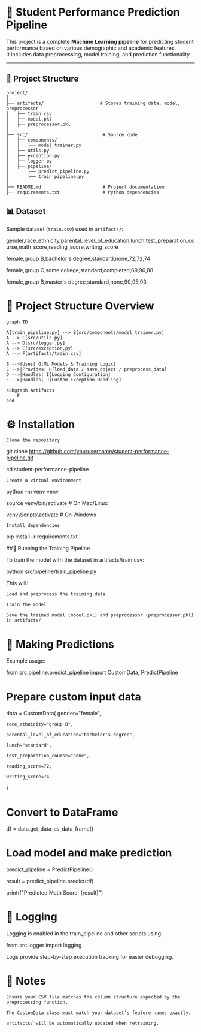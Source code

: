 # 🎯 Student Performance Prediction Pipeline

This project is a complete **Machine Learning pipeline** for predicting student performance based on various demographic and academic features.  
It includes data preprocessing, model training, and prediction functionality.

---

## 📂 Project Structure

```plaintext
project/
│
├── artifacts/                     # Stores training data, model, preprocessor
│   ├── train.csv
│   ├── model.pkl
│   ├── preprocessor.pkl
│
├── src/                            # Source code
│   ├── components/
│   │   ├── model_trainer.py
│   ├── utils.py
│   ├── exception.py
│   ├── logger.py
│   ├── pipeline/
│       ├── predict_pipeline.py
│       ├── train_pipeline.py
│
├── README.md                       # Project documentation
├── requirements.txt                # Python dependencies
```

## 📊 Dataset

Sample dataset (`train.csv`) used in `artifacts/`:

gender,race_ethnicity,parental_level_of_education,lunch,test_preparation_course,math_score,reading_score,writing_score

female,group B,bachelor's degree,standard,none,72,72,74

female,group C,some college,standard,completed,69,90,88

female,group B,master's degree,standard,none,90,95,93


# 📂 Project Structure Overview

```mermaid
graph TD

A[train_pipeline.py] --> B[src/components/model_trainer.py]
A --> C[src/utils.py]
A --> D[src/logger.py]
A --> E[src/exception.py]
A --> F[artifacts/train.csv]

B -->|Uses| G[ML Models & Training Logic]
C -->|Provides| H[load_data / save_object / preprocess_data]
D -->|Handles| I[Logging Configuration]
E -->|Handles| J[Custom Exception Handling]

subgraph Artifacts
    F
end
```

# ⚙️ Installation

    Clone the repository

git clone https://github.com/yourusername/student-performance-pipeline.git

cd student-performance-pipeline

    Create a virtual environment

python -m venv venv

source venv/bin/activate  # On Mac/Linux

venv\Scripts\activate     # On Windows

    Install dependencies

pip install -r requirements.txt

##🚀 Running the Training Pipeline

To train the model with the dataset in artifacts/train.csv:

python src/pipeline/train_pipeline.py

This will:

    Load and preprocess the training data

    Train the model

    Save the trained model (model.pkl) and preprocessor (preprocessor.pkl) in artifacts/

# 🔮 Making Predictions

Example usage:

from src.pipeline.predict_pipeline import CustomData, PredictPipeline

# Prepare custom input data

data = CustomData(
    gender="female",
    
    race_ethnicity="group B",
    
    parental_level_of_education="bachelor's degree",
    
    lunch="standard",
    
    test_preparation_course="none",
    
    reading_score=72,
    
    writing_score=74
    
)

# Convert to DataFrame
df = data.get_data_as_data_frame()

# Load model and make prediction

predict_pipeline = PredictPipeline()

result = predict_pipeline.predict(df)

print(f"Predicted Math Score: {result}")

# 📜 Logging

Logging is enabled in the train_pipeline and other scripts using:

from src.logger import logging

Logs provide step-by-step execution tracking for easier debugging.
# 📌 Notes

    Ensure your CSV file matches the column structure expected by the preprocessing function.

    The CustomData class must match your dataset’s feature names exactly.

    artifacts/ will be automatically updated when retraining.

